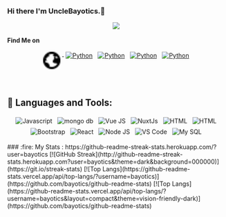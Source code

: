 ### Hi there I'm UncleBayotics.👋
<div id="header" align="center">
  <img src="https://media.giphy.com/media/M9gbBd9nbDrOTu1Mqx/giphy.gif" width="100"/>
</div>

<b>Find Me on</b> 
<p align="center">
 <a href="https://github.com/Bayotics" target="_blank" rel="noopener noreferrer"> <img src="https://raw.githubusercontent.com/iconic/open-iconic/master/svg/globe.svg" alt="Python" height="40" style="vertical-align:top; margin:4px"> </a>
 <a href="https://www.linkedin.com/in/abdullahi-shobaloju-23b395271/" target="_blank" rel="noopener noreferrer"> <img src="https://cdn.jsdelivr.net/npm/simple-icons@v3/icons/linkedin.svg" alt="Python" height="40" style="vertical-align:top; margin:4px"></a>
 <a href="mailto:abdullahishobaloju@gmail.com"> <img src="https://cdn.jsdelivr.net/npm/simple-icons@v3/icons/gmail.svg" alt="Python" height="40" style="vertical-align:top; margin:4px"></a>
 <a href="www.twitter/com/unclebayotics" target="_blank" rel="noopener noreferrer"> <img src="https://cdn.jsdelivr.net/npm/simple-icons@v3/icons/twitter.svg" alt="Python" height="40" style="vertical-align:top; margin:4px"></a>
 <a href="www.instagram.com/unclebayotics" target="_blank" rel="noopener noreferrer"> <img src="https://cdn.jsdelivr.net/npm/simple-icons@v3/icons/instagram.svg" alt="Python" height="40" style="vertical-align:top; margin:4px"></a>
</p>

<br />

## 🧰 Languages and Tools:
<p align="center">
<img src="https://upload.wikimedia.org/wikipedia/commons/thumb/6/6a/JavaScript-logo.png/800px-JavaScript-logo.png" alt="Javascript" height="40" style="vertical-align:top; margin:4px">
 <img src="https://upload.wikimedia.org/wikipedia/commons/thumb/9/93/MongoDB_Logo.svg/640px-MongoDB_Logo.svg.png" alt="mongo db" height="40" style="vertical-align:top; margin:4px">
<img src="https://upload.wikimedia.org/wikipedia/commons/thumb/9/95/Vue.js_Logo_2.svg/640px-Vue.js_Logo_2.svg.png" alt="Vue JS" height="40" style="vertical-align:top; margin:4px">
<img src="https://upload.wikimedia.org/wikipedia/commons/thumb/6/66/Nuxt_logo_%282021%29.svg/2560px-Nuxt_logo_%282021%29.svg.png" alt="NuxtJs" height="40" style="vertical-align:top; margin:4px">
<img src="https://upload.wikimedia.org/wikipedia/commons/thumb/6/61/HTML5_logo_and_wordmark.svg/640px-HTML5_logo_and_wordmark.svg.png" alt="HTML" height="40" style="vertical-align:top; margin:4px">
<img src="https://upload.wikimedia.org/wikipedia/commons/thumb/d/d5/Tailwind_CSS_Logo.svg/640px-Tailwind_CSS_Logo.svg.png" alt="HTML" height="40" style="vertical-align:top; margin:4px">
<img src="https://upload.wikimedia.org/wikipedia/commons/thumb/b/b2/Bootstrap_logo.svg/1280px-Bootstrap_logo.svg.png" alt="Bootstrap" height="40" style="vertical-align:top; margin:4px">
<img src="https://upload.wikimedia.org/wikipedia/commons/thumb/a/a7/React-icon.svg/512px-React-icon.svg.png?20220125121207" alt="React" height="40" style="vertical-align:top; margin:4px">
<img src="https://upload.wikimedia.org/wikipedia/commons/thumb/d/d9/Node.js_logo.svg/640px-Node.js_logo.svg.png" alt="Node JS" height="40" style="vertical-align:top; margin:4px">
<img src="https://upload.wikimedia.org/wikipedia/commons/thumb/9/9a/Visual_Studio_Code_1.35_icon.svg/640px-Visual_Studio_Code_1.35_icon.svg.png" alt="VS Code" height="40" style="vertical-align:top; margin:4px">
<img src="https://upload.wikimedia.org/wikipedia/commons/thumb/8/87/Sql_data_base_with_logo.png/640px-Sql_data_base_with_logo.png" alt="My SQL" height="40" style="vertical-align:top; margin:4px">

</p>
### :fire: My Stats :
https://github-readme-streak-stats.herokuapp.com/?user=bayotics
[![GitHub Streak](http://github-readme-streak-stats.herokuapp.com?user=bayotics&theme=dark&background=000000)](https://git.io/streak-stats)
[![Top Langs](https://github-readme-stats.vercel.app/api/top-langs/?username=bayotics)](https://github.com/bayotics/github-readme-stats)
[![Top Langs](https://github-readme-stats.vercel.app/api/top-langs/?username=bayotics&layout=compact&theme=vision-friendly-dark)](https://github.com/bayotics/github-readme-stats)





